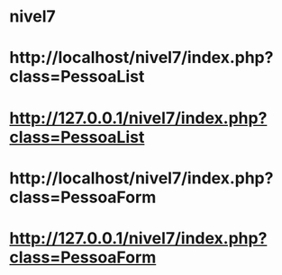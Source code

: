 # nivel7
# http://localhost/nivel7/index.php?class=PessoaList
# http://127.0.0.1/nivel7/index.php?class=PessoaList
# http://localhost/nivel7/index.php?class=PessoaForm
# http://127.0.0.1/nivel7/index.php?class=PessoaForm


